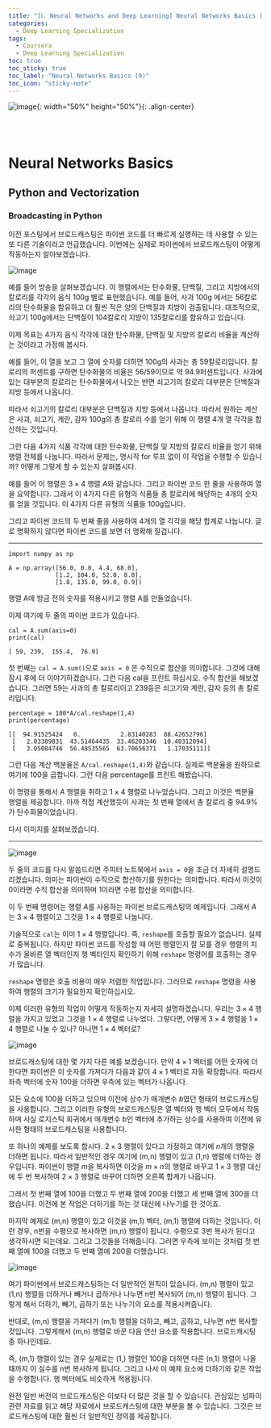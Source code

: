 ```yaml
---
title: "[Ⅰ. Neural Networks and Deep Learning] Neural Networks Basics (9)"
categories:
  - Deep Learning Specialization
tags:
  - Coursera
  - Deep Learning Specialization
toc: true
toc_sticky: true
toc_label: "Neural Networks Basics (9)"
toc_icon: "sticky-note"
---
```


![image](https://user-images.githubusercontent.com/55765292/172768350-41a6b2f0-9468-4b13-bc94-4a38f89ce5e6.png){: width="50%" height="50%"}{: .align-center}

<br><br>

# Neural Networks Basics

## Python and Vectorization

### Broadcasting in Python
이전 포스팅에서 브로드캐스팅은 파이썬 코드를 더 빠르게 실행하는 데 사용할 수 있는 또 다른 기술이라고 언급했습니다. 이번에는 실제로 파이썬에서 브로드캐스팅이 어떻게 작동하는지 알아보겠습니다.

![image](https://user-images.githubusercontent.com/55765292/174517092-6ac3154c-1822-49eb-bc5d-20df0032c635.png)

예를 들어 방송을 살펴보겠습니다. 이 행렬에서는 탄수화물, 단백질, 그리고 지방에서의 칼로리를 각각의 음식 100g 별로 표현했습니다. 예를 들어, 사과 100g 에서는 56칼로리의 탄수화물을 함유하고 더 훨씬 적은 양의 단백질과 지방이 검출됩니다. 대조적으로, 쇠고기 100g에서는 단백질이 104칼로리 지방이 135칼로리를 함유하고 있습니다.

이제 목표는 4가지 음식 각각에 대한 탄수화물, 단백질 및 지방의 칼로리 비율을 계산하는 것이라고 가정해 봅시다.

예를 들어, 이 열을 보고 그 열에 숫자를 더하면 100g의 사과는 총 59칼로리입니다. 칼로리의 퍼센트를 구하면 탄수화물의 비율은 56/59이므로 약 94.9퍼센트입니다. 사과에 있는 대부분의 칼로리는 탄수화물에서 나오는 반면 쇠고기의 칼로리 대부분은 단백질과 지방 등에서 나옵니다.

따라서 쇠고기의 칼로리 대부분은 단백질과 지방 등에서 나옵니다. 따라서 원하는 계산은 사과, 쇠고기, 계란, 감자 100g의 총 칼로리 수를 얻기 위해 이 행렬 4개 열 각각을 합산하는 것입니다.

그런 다음 4가지 식품 각각에 대한 탄수화물, 단백질 및 지방의 칼로리 비율을 얻기 위해 행렬 전체를 나눕니다. 따라서 문제는, 명시작 for 루프 없이 이 작업을 수행할 수 있습니까? 어떻게 그렇게 할 수 있는지 살펴봅시다.

예를 들어 이 행렬은 $3 \times 4$ 행렬 $A$와 같습니다. 그리고 파이썬 코드 한 줄을 사용하여 열을 요약합니다. 그래서 이 4가지 다른 유형의 식품들 총 칼로리에 해당하는 4개의 숫자를 얻을 것입니다. 이 4가지 다른 유형의 식품들 100g입니다.

그리고 파이썬 코드의 두 번째 줄을 사용하여 4개의 열 각각을 해당 합계로 나눕니다. 글로 명확하지 않다면 파이썬 코드를 보면 더 명확해 질겁니다.

---

```
import numpy as np

A = np.array([56.0, 0.0, 4.4, 68.0],
             [1.2, 104.0, 52.0, 8.0],
             [1.8, 135.0, 99.0, 0.9])
```

행렬 A에 방금 전의 숫자를 적용시키고 행렬 A를 만들었습니다.

이제 여기에 두 줄의 파이썬 코드가 있습니다.

```
cal = A.sum(axis=0)
print(cal)
```

```
[ 59, 239,  155.4,  76.9]
```

첫 번째는 `cal = A.sum()`으로 `axis = 0` 은 수직으로 합산을 의미합니다. 그것에 대해 잠시 후에 더 이야기하겠습니다. 그런 다음 cal을 프린트 하십시오. 수직 합산을 해보겠습니다. 그러면 59는 사과의 총 칼로리이고 239등은 쇠고기와 계란, 감자 등의 총 칼로리입니다.

```
percentage = 100*A/cal.reshape(1,4)
print(percentage)
```

```
[[  94.91525424   0.           2.83140283  88.42652796]
 [   2.03389831  43.51464435  33.46203346  10.40312094]
 [   3.05084746  56.48535565  63.70656371   1.17035111]]
```

그런 다음 계산 백분율은 `A/cal.reshape(1,4)`와 같습니다. 실제로 백분율을 원하므로 여기에 100을 곱합니다. 그런 다음 percentage를 프린트 해봤습니다.

이 명령을 통해서 $A$ 행렬을 취하고 $1 \times 4$ 행렬로 나누었습니다. 그리고 이것은 백분율 행렬을 제공합니다. 아까 직접 계산했듯이 사과는 첫 번째 열에서 총 칼로리 중 94.9%가 탄수화물이었습니다.

다시 이미지를 살펴보겠습니다.

---

![image](https://user-images.githubusercontent.com/55765292/174517092-6ac3154c-1822-49eb-bc5d-20df0032c635.png)

두 줄의 코드를 다시 말씀드리면 주피터 노트북에서 `axis = 0`을 조금 더 자세히 설명드리겠습니다. 의미는 파이썬이 수직으로 합산하기를 원한다는 의미합니다. 따라서 이것이 0이라면 수직 합산을 의미하며 1이라면 수평 합산을 의미합니다.

이 두 번째 명령어는 행렬 $A$를 사용하는 파이썬 브로드캐스팅의 예제입니다. 그래서 $A$는 $3 \times 4$ 행렬이고 그것을 $1 \times 4$ 행렬로 나눕니다.

기술적으로 `cal`는 이미 $1 \times 4$ 행렬입니다. 즉, `reshape`를 호출할 필요가 없습니다. 실제로 중복됩니다. 하지만 파이썬 코드를 작성할 때 어떤 행렬인지 잘 모를 경우 행렬의 치수가 올바른 열 벡터인지 행 벡터인지 확인하기 위해 `reshape` 명령어를 호출하는 경우가 많습니다.

`reshape` 명령은 호출 비용이 매우 저렴한 작업입니다. 그러므로 `reshape` 명령을 사용하여 행렬의 크기가 필요한지 확인하십시오.

이제 이러한 유형의 작업이 어떻게 작동하는지 자세히 설명하겠습니다. 우리는 $3 \times 4$ 행렬을 가지고 있었고 그것을 $1 \times 4$ 행렬로 나누었다. 그렇다면, 어떻게 $3 \times 4$ 행렬을 $1 \times 4$ 행렬로 나눌 수 있나? 아니면 $1 \times 4$ 벡터로?

![image](https://user-images.githubusercontent.com/55765292/174517122-ea5fa0be-9cae-42c5-b59f-c85474c6db29.png)

브로드캐스팅에 대한 몇 가지 다른 예를 보겠습니다. 만약 $4 \times 1$ 벡터를 어떤 숫자에 더한다면 파이썬은 이 숫자를 가져다가 다음과 같이 $4 \times 1$ 벡터로 자동 확장합니다. 따라서 좌측 벡터에 숫자 100을 더하면 우측에 있는 벡터가 나옵니다.

모든 요소에 100을 더하고 있으며 이전에 상수가 매개변수 $b$였던 형태의 브로드캐스팅을 사용합니다. 그리고 이러한 유형의 브로드캐스팅은 열 벡터와 행 벡터 모두에서 작동하며 사실 로지스틱 회귀에서 매개변수 $b$인 벡터에 추가하는 상수를 사용하여 이전에 유사한 형태의 브로드캐스팅을 사용합니다.


또 하나의 예제를 보도록 합시다. $2 \times 3$ 행렬이 있다고 가정하고 여기에 $n$개의 행렬을 더하면 됩니다. 따라서 일반적인 경우 여기에 (m,n) 행렬이 있고 (1,n) 행렬에 더하는 경우입니다. 파이썬이 행렬 $m$을 복사하면 이것을 $m \times n$의 행렬로 바꾸고 $1 \times 3$ 행렬 대신에 두 번 복사하여 $2 \times 3$ 행렬로 바꾸어 더하면 오른쪽 합계가 나옵니다.

그래서 첫 번째 열에 100을 더했고 두 번째 열에 200을 더했고 세 번째 열에 300을 더했습니다. 이전에 본 작업은 더하기를 하는 것 대신에 나누기를 한 것이죠.


마지막 예제로 (m,n) 행렬이 있고 이것을 (m,1) 벡터, (m,1) 행렬에 더하는 것입니다. 이런 경우, n번을 수평으로 복사하면 (m,n) 행렬이 됩니다. 수평으로 3번 복사가 된다고 생각하시면 되는데요. 그리고 그것들을 더해줍니다. 그러면 우측에 보이는 것처럼 첫 번째 열에 100을 더했고 두 번째 열에 200을 더했습니다.

![image](https://user-images.githubusercontent.com/55765292/174517147-da4bd8af-f867-4764-8331-5ef194921378.png)

여기 파이썬에서 브로드캐스팅하는 더 일반적인 원칙이 있습니다. (m,n) 행렬이 있고 (1,n) 행렬을 더하거나 빼거나 곱하거나 나누면 n번 복사되어 (m,n) 행렬이 됩니다. 그렇게 해서 더하기, 빼기, 곱하기 또는 나누기의 요소를 적용시켜줍니다.

반대로, (m,n) 행렬을 가져다가 (m,1) 행렬을 더하고, 빼고, 곱하고, 나누면 n번 복사할 것입니다. 그렇게해서 (m,n) 행렬로 바꾼 다음 연산 요소를 적용합니다. 브로드캐시팅 중 하나인데요.

즉, (m,1) 행렬이 있는 경우 실제로는 (1,) 행렬인 100을 더하면 다른 (n,1) 행렬이 나올 때까지 이 실수를 n번 복사하게 됩니다. 그리고 나서 이 예제 요소에 더하기와 같은 작업을 수행합니다. 행 벡터에도 비슷하게 적용됩니다.

완전 일반 버전의 브로드캐스팅은 이보다 더 많은 것을 할 수 있습니다. 관심있는 넘파이 관련 자료를 읽고 해당 자료에서 브로드캐스팅에 대한 부분을 볼 수 있습니다. 그것은 브로드캐스팅에 대한 훨씬 더 일반적인 정의를 제공합니다.
